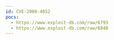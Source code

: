 ```yaml
---
id: CVE-2008-4652
pocs:
  - https://www.exploit-db.com/raw/6793
  - https://www.exploit-db.com/raw/6840
---
```

